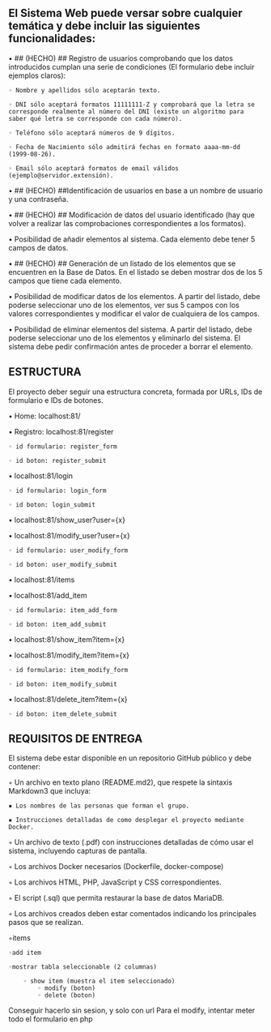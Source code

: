 ## El Sistema Web puede versar sobre cualquier temática y debe incluir las siguientes funcionalidades:

• ## (HECHO) ## Registro de usuarios comprobando que los datos introducidos cumplan una serie de condiciones (El
formulario debe incluir ejemplos claros):

    ◦ Nombre y apellidos sólo aceptarán texto.

    ◦ DNI sólo aceptará formatos 11111111-Z y comprobará que la letra se corresponde realmente al número del DNI (existe un algoritmo para saber qué letra se corresponde con cada número).

    ◦ Teléfono sólo aceptará números de 9 dígitos.

    ◦ Fecha de Nacimiento sólo admitirá fechas en formato aaaa-mm-dd (1999-08-26).

    ◦ Email sólo aceptará formatos de email válidos (ejemplo@servidor.extensión).

• ## (HECHO) ##Identificación de usuarios en base a un nombre de usuario y una contraseña.

• ## (HECHO) ## Modificación de datos del usuario identificado (hay que volver a realizar las comprobaciones
correspondientes a los formatos).

• Posibilidad de añadir elementos al sistema. Cada elemento debe tener 5 campos de datos.

• ## (HECHO) ## Generación de un listado de los elementos que se encuentren en la Base de Datos. En el listado se
deben mostrar dos de los 5 campos que tiene cada elemento.

• Posibilidad de modificar datos de los elementos. A partir del listado, debe poderse seleccionar uno
de los elementos, ver sus 5 campos con los valores correspondientes y modificar el valor de
cualquiera de los campos.

• Posibilidad de eliminar elementos del sistema. A partir del listado, debe poderse seleccionar uno de
los elementos y eliminarlo del sistema. El sistema debe pedir confirmación antes de proceder a
borrar el elemento.

## ESTRUCTURA

El proyecto deber seguir una estructura concreta, formada por URLs, IDs de formulario e IDs de botones.

• Home: localhost:81/

• Registro: localhost:81/register

    ◦ id formulario: register_form

    ◦ id boton: register_submit

• localhost:81/login

    ◦ id formulario: login_form

    ◦ id boton: login_submit

• localhost:81/show_user?user={x}

• localhost:81/modify_user?user={x}

    ◦ id formulario: user_modify_form

    ◦ id boton: user_modify_submit

• localhost:81/items

• localhost:81/add_item

    ◦ id formulario: item_add_form

    ◦ id boton: item_add_submit

• localhost:81/show_item?item={x}

• localhost:81/modify_item?item={x}

    ◦ id formulario: item_modify_form

    ◦ id boton: item_modify_submit

• localhost:81/delete_item?item={x}

    ◦ id boton: item_delete_submit

## REQUISITOS DE ENTREGA

El sistema debe estar disponible en un repositorio GitHub público y debe contener:

◦ Un archivo en texto plano (README.md2), que respete la sintaxis Markdown3 que incluya:

    ▪ Los nombres de las personas que forman el grupo.

    ▪ Instrucciones detalladas de como desplegar el proyecto mediante Docker.

◦ Un archivo de texto (.pdf) con instrucciones detalladas de cómo usar el sistema, incluyendo
capturas de pantalla.

◦ Los archivos Docker necesarios (Dockerfile, docker-compose)

◦ Los archivos HTML, PHP, JavaScript y CSS correspondientes.

◦ El script (.sql) que permita restaurar la base de datos MariaDB.

◦ Los archivos creados deben estar comentados indicando los principales pasos que se realizan.

◦items

    ◦add item

    ◦mostrar tabla seleccionable (2 columnas)

        ◦ show item (muestra el item seleccionado)
            ◦ modify (boton)
            ◦ delete (boton)

Conseguir hacerlo sin sesion, y solo con url
Para el modify, intentar meter todo el formulario en php
